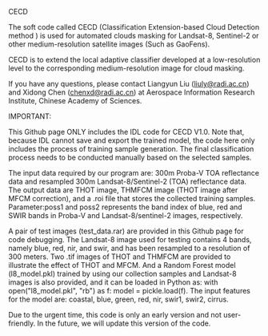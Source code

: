 CECD

The soft code called CECD (Classification Extension-based Cloud Detection method ) is used for automated clouds masking for Landsat-8, Sentinel-2 or other medium-resolution satellite images (Such as GaoFens).

CECD is to extend the local adaptive classifier developed at a low-resolution level to the corresponding medium-resolution image for cloud masking. 

If you have any questions, please contact Liangyun Liu (liuly@radi.ac.cn) and Xidong Chen (chenxd@radi.ac.cn) at Aerospace Information Research Institute, Chinese Academy of Sciences.

IMPORTANT:

This Github page ONLY includes the IDL code for CECD V1.0. Note that, because IDL cannot save and export the trained model, the code here only includes the process of training sample generation. The final classification process needs to be conducted manually based on the selected samples. 

The input data required by our program are: 300m Proba-V TOA reflectance data and resampled 300m Landsat-8/Sentinel-2 (TOA) reflectance data. The output data are THOT image, THMFCM image (THOT image after MFCM correction), and a .roi file that stores the collected training samples.
Parameter:poss1 and poss2 represents the band index of blue, red and SWIR bands in Proba-V and Landsat-8/sentinel-2 images, respectively.

A pair of test images (test_data.rar) are provided in this Github page for code debugging. The Landsat-8 image used for testing contains 4 bands, namely blue, red, nir, and swir, and has been resampled to a resolution of 300 meters. Two .tif images of THOT and THMFCM are provided to illustrate the effect of THOT and MFCM.  And a Random Forest model (l8_model.pkl) trained by using our collection samples and Landsat-8 images is also provided, and it can be loaded in Python as: with open("l8_model.pkl", "rb") as f: model = pickle.load(f). The input features for the model are: coastal, blue, green, red, nir, swir1, swir2, cirrus. 

Due to the urgent time, this code is only an early version and not user-friendly. In the future, we will update this version of the code. 
